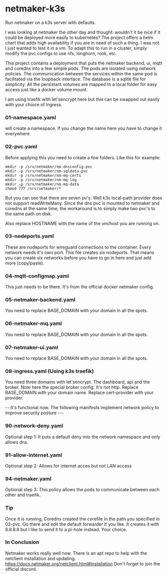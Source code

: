 # netmaker-k3s
Run netmaker on a k3s server with defaults.

I was looking at netmaker the other day and thought: wouldn't it be nice if it could be deployed more easily to kubernetes? 
The project offers a helm chart that adds high availability if you are in need of such a thing. I was not. I just wanted to test it in a vm. 
To adapt this to run in a cluster, simply modify the pvc configs to use nfs, longhorn, rook, etc. 

This project contains a deployment that puts the netmaker backend, ui, mqtt and coredns into a few simple pods. The pods are isolated using network policies. 
The communication between the services within the same pod is facilitated via the loopback interface. 
The database is a sqlite file for simplicity. All the persistant volumes are mapped to a local folder for easy access just like a docker volume mount.

I am using traefik with let'sencrypt here but this can be swapped out easily with your choice of ingress. 

### 01-namespace.yaml
will create a namespace. If you change the name here you have to change it everywhere.

### 02-pvc.yaml
Before applying this you need to create a few folders. Like this for example:
  
```
mkdir -p /srv/netmaker/nm-dnsconfig-pvc
mkdir -p /srv/netmaker/nm-sqldata-pvc
mkdir -p /srv/netmaker/nm-mq-certs
mkdir -p /srv/netmaker/nm-mq-log
mkdir -p /srv/netmaker/nm-mq-data
chmod 777 /srv/netmaker/*
```
  
But you can see that there are seven pv's. Well k3s local-path provider does not support readWriteMany. Since the dns pvc is mounted to netmaker and coredns at the same time, the workaround is to simply make two pvc's to the same path on disk.  

Also replace HOSTNAME with the name of the vm/host you are running on. 

### 03-nodeports.yaml
These are nodeports for wireguard connections to the container. Every network needs it's own port. This file creates six nodeports. That means you can create six networks before you have to go in here and just add more (copy/paste). 

### 04-mqtt-configmap.yaml
This just needs to be there. It's from the official docker netmaker config. 

### 05-netmaker-backend.yaml
You need to replace BASE_DOMAIN with your domain in all the spots. 

### 06-netmaker-mq.yaml
You need to replace BASE_DOMAIN with your domain in all the spots.

### 07-netmaker-ui.yaml
You need to replace BASE_DOMAIN with your domain in all the spots. 

### 08-ingress.yaml (Using k3s traefik)
You need three domains with let'sencrypt. The dashboard, api and the broker. Note here the special broker config. It's not http.
Replace BASE_DOMAIN with your domain name. Replace cert-provider with your provider. 
  
-- It's functional now. The following manifests implement network policy to improve security posture ---
  
### 90-network-deny.yaml
Optional step 1: It puts a default deny into the network namespace and only allows dns.

### 91-allow-internet.yaml
Optional step 2: Allows for internet acces but not LAN access

### 94-netmaker.yaml
Optional step 3: This policy allows the pods to communicate between each other and traefik. 

### Tip
Once it is running, Coredns created the corefile in the path you specified in 02-pvc. Go there and edit the default forwarder if you like. 
It creates it with 8.8.8.8 but I like to send it to a pi-hole instead. Your choice. 

### In Conclusion
Netmaker works really well now. There is an apt repo to help with the netclient installation and updating. https://docs.netmaker.org/netclient.html#installation
Don't forget to join the official discord. 
